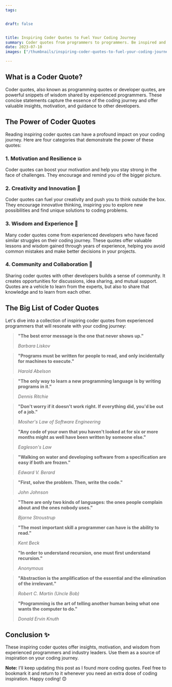```yaml
---
tags:


draft: false


title: Inspiring Coder Quotes to Fuel Your Coding Journey
summary: Coder quotes from programmers to programmers. Be inspired and fuel your passion for coding! Learn from the wisdom of great programmers and share the knowledge.
date: 2023-07-10
images: ["/thumbnails/inspiring-coder-quotes-to-fuel-your-coding-journey.png"]

---
```


## What is a Coder Quote?

Coder quotes, also known as programming quotes or developer quotes, are powerful snippets of wisdom shared by experienced programmers. These concise statements capture the essence of the coding journey and offer valuable insights, motivation, and guidance to other developers.

## The Power of Coder Quotes
Reading inspiring coder quotes can have a profound impact on your coding journey. Here are four categories that demonstrate the power of these quotes:

### 1. **Motivation and Resilience** 💥

Coder quotes can boost your motivation and help you stay strong in the face of challenges. They encourage and remind you of the bigger picture.

### 2. **Creativity and Innovation** 🌟

Coder quotes can fuel your creativity and push you to think outside the box. They encourage innovative thinking, inspiring you to explore new possibilities and find unique solutions to coding problems.

### 3. **Wisdom and Experience** 🧠

Many coder quotes come from experienced developers who have faced similar struggles on their coding journey. These quotes offer valuable lessons and wisdom gained through years of experience, helping you avoid common mistakes and make better decisions in your projects.

### 4. **Community and Collaboration** 👥

Sharing coder quotes with other developers builds a sense of community. It creates opportunities for discussions, idea sharing, and mutual support. Quotes are a vehicle to learn from the experts, but also to share that knowledge and to learn from each other.


## The Big List of Coder Quotes

Let's dive into a collection of inspiring coder quotes from experienced programmers that will resonate with your coding journey:

> **"The best error message is the one that never shows up."**
> 
> _Barbara Liskov_

> **"Programs must be written for people to read, and only incidentally for machines to execute."**
> 
> _Harold Abelson_

> **"The only way to learn a new programming language is by writing programs in it."**
> 
> _Dennis Ritchie_

> **"Don't worry if it doesn't work right. If everything did, you'd be out of a job."**
> 
> _Mosher's Law of Software Engineering_

> **"Any code of your own that you haven't looked at for six or more months might as well have been written by someone else."**
> 
> _Eagleson's Law_

> **"Walking on water and developing software from a specification are easy if both are frozen."**
> 
> _Edward V. Berard_

> **"First, solve the problem. Then, write the code."**
> 
> _John Johnson_

> **"There are only two kinds of languages: the ones people complain about and the ones nobody uses."**
> 
> _Bjarne Stroustrup_

> **"The most important skill a programmer can have is the ability to read."**
> 
> _Kent Beck_

> **"In order to understand recursion, one must first understand recursion."**
> 
> _Anonymous_


> **"Abstraction is the amplification of the essential and the elimination of the irrelevant."**
> 
> _Robert C. Martin (Uncle Bob)_

>**"Programming is the art of telling another human being what one wants the computer to do."**
>
>*Donald Ervin Knuth*

## Conclusion ✨

These inspiring coder quotes offer insights, motivation, and wisdom from experienced programmers and industry leaders. Use them as a source of inspiration on your coding journey.

**Note:** I'll keep updating this post as I found more coding quotes. Feel free to bookmark it and return to it whenever you need an extra dose of coding inspiration. Happy coding! 😊